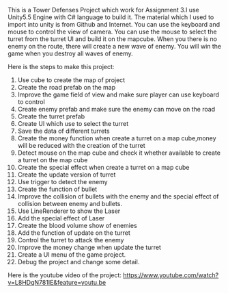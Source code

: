 This is a Tower Defenses Project which work for Assignment 3.I use Unity5.5 Engine with C# language to build it. The material which I used to import into unity is from Github and Internet. 
You can use the keyboard and mouse to control the view of camera. You can use the mouse to select the turret from the turret UI and build it on the mapcube. When you there is no enemy on the route, there will create a new wave of enemy. You will win the game when you destroy all waves of enemy.

Here is the steps to make this project:
1.	Use cube to create the map of project
2.	Create the road prefab on the map 
3.	Improve the game field of view and make sure player can use keyboard to control
4.	Create enemy prefab and make sure the enemy can move on the road
5.	Create the turret prefab 
6.	Create UI which use to select the turret 
7.	Save the data of different turrets
8.	Create the money function when create a turret on a map cube,money will be reduced with the creation of the turret
9.	Detect mouse on the map cube and check it whether available to create a turret on the map cube
10.	Create the special effect when create a turret on a map cube 
11.	Create the update version of turret 
12.	Use trigger to detect the enemy 
13.	Create the function of bullet
14.	Improve the collision of bullets with the enemy and the special effect of collision between enemy and bullets. 
15.	Use LineRenderer to show the Laser 
16.	Add the special effect of Laser
17.	Create the blood volume show of enemies
18.	Add the function of update on the turret 
19.	Control the turret to attack the enemy
20.	Improve the money change when update the turret
21.	Create a UI menu of the game project.
22. Debug the project and change some detail.


Here is the youtube video of the project:
https://www.youtube.com/watch?v=L8HDqN781IE&feature=youtu.be
